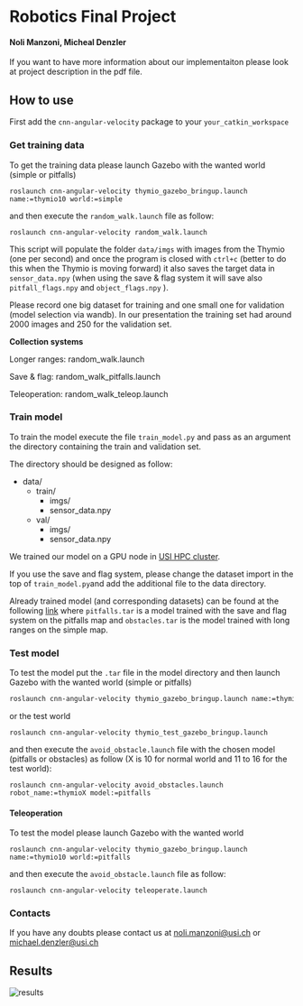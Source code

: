 # Robotics Final Project

#### Noli Manzoni, Micheal Denzler

If you want to have more information about our implementaiton please look at project description in the pdf file.

## How to use

First add the `cnn-angular-velocity` package to your `your_catkin_workspace`

### Get training data
To get the training data please launch Gazebo with the wanted world (simple or pitfalls)
```
roslaunch cnn-angular-velocity thymio_gazebo_bringup.launch name:=thymio10 world:=simple
```
and then execute the `random_walk.launch` file as follow:
```
roslaunch cnn-angular-velocity random_walk.launch
```
This script will populate the folder `data/imgs` with images from the Thymio (one per second) and once the program is closed with `ctrl+c` (better to do this when the Thymio is moving forward) it also saves the target data in `sensor_data.npy` (when using the save & flag system it will save also ` pitfall_flags.npy` and `object_flags.npy` ).

Please record one big dataset for training and one small one for validation (model selection via wandb). In our presentation the training set had around 2000 images and 250 for the validation set.

**Collection systems**

Longer ranges: random_walk.launch

Save & flag: random_walk_pitfalls.launch

Teleoperation: random_walk_teleop.launch

### Train model

To train the model execute the file `train_model.py` and pass as an argument the directory containing the train and validation set.

The directory should be designed as follow:

* data/
    * train/
        * imgs/
        * sensor_data.npy
    * val/
        * imgs/
        * sensor_data.npy

We trained our model on a GPU node in [USI HPC cluster](https://intranet.ics.usi.ch/HPC).

If you use the save and flag system, please change the dataset import in the top of `train_model.py`and add the additional file to the data directory.

Already trained model (and corresponding datasets) can be found at the following [link](https://mega.nz/folder/FhQjVQhB#WGYx3LL-L5fwcznx5PM3tw) where  `pitfalls.tar` is a model trained with the save and flag system on the pitfalls map and `obstacles.tar` is the model trained with long ranges on the simple map.

### Test model
To test the model put the `.tar` file in the model directory and then  launch Gazebo with the wanted world (simple or pitfalls)
```bash
roslaunch cnn-angular-velocity thymio_gazebo_bringup.launch name:=thymio10 world:=simple
```
or the test world

```
roslaunch cnn-angular-velocity thymio_test_gazebo_bringup.launch
```

and then execute the `avoid_obstacle.launch` file with the chosen model (pitfalls or obstacles) as follow (X is 10 for normal world and 11 to 16 for the test world):

```
roslaunch cnn-angular-velocity avoid_obstacles.launch robot_name:=thymioX model:=pitfalls
```

#### Teleoperation

To test the model please launch Gazebo with the wanted world 

```
roslaunch cnn-angular-velocity thymio_gazebo_bringup.launch name:=thymio10 world:=pitfalls
```
and then execute the `avoid_obstacle.launch` file as follow:
```
roslaunch cnn-angular-velocity teleoperate.launch
```
### Contacts 

If you have any doubts please contact us at noli.manzoni@usi.ch or michael.denzler@usi.ch

## Results

![results](https://github.com/raikilon/cnn-angular-velocity/blob/master/results.gif)


